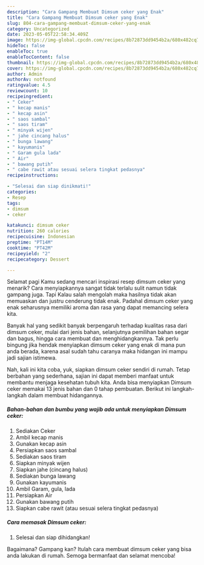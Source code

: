 ```yaml
---
description: "Cara Gampang Membuat Dimsum ceker yang Enak"
title: "Cara Gampang Membuat Dimsum ceker yang Enak"
slug: 804-cara-gampang-membuat-dimsum-ceker-yang-enak
category: Uncategorized
date: 2023-05-05T22:58:34.409Z
image: https://img-global.cpcdn.com/recipes/8b72873dd9454b2a/680x482cq70/dimsum-ceker-foto-resep-utama.jpg
hideToc: false
enableToc: true
enableTocContent: false
thumbnail: https://img-global.cpcdn.com/recipes/8b72873dd9454b2a/680x482cq70/dimsum-ceker-foto-resep-utama.jpg
cover: https://img-global.cpcdn.com/recipes/8b72873dd9454b2a/680x482cq70/dimsum-ceker-foto-resep-utama.jpg
author: Admin
authorAv: notfound
ratingvalue: 4.5
reviewcount: 10
recipeingredient:
- " Ceker"
- " kecap manis"
- " kecap asin"
- " saos sambal"
- " saos tiram"
- " minyak wijen"
- " jahe cincang halus"
- " bunga lawang"
- " kayumanis"
- " Garam gula lada"
- " Air"
- " bawang putih"
- " cabe rawit atau sesuai selera tingkat pedasnya"
recipeinstructions:

- "Selesai dan siap dinikmati!"
categories:
- Resep
tags:
- dimsum
- ceker

katakunci: dimsum ceker 
nutrition: 260 calories
recipecuisine: Indonesian
preptime: "PT14M"
cooktime: "PT42M"
recipeyield: "2"
recipecategory: Dessert

---
```



Selamat pagi Kamu sedang mencari inspirasi resep dimsum ceker yang menarik? Cara menyiapkannya sangat tidak terlalu sulit namun tidak gampang juga. Tapi Kalau salah mengolah maka hasilnya tidak akan memuaskan dan justru cenderung tidak enak. Padahal dimsum ceker yang enak seharusnya memiliki aroma dan rasa yang dapat memancing selera kita.


Banyak hal yang sedikit banyak berpengaruh terhadap kualitas rasa dari dimsum ceker, mulai dari jenis bahan, selanjutnya pemilihan bahan segar dan bagus, hingga cara membuat dan menghidangkannya. Tak perlu bingung jika hendak menyiapkan dimsum ceker yang enak di mana pun anda berada, karena asal sudah tahu caranya maka hidangan ini mampu jadi sajian istimewa.




Nah, kali ini kita coba, yuk, siapkan dimsum ceker sendiri di rumah. Tetap berbahan yang sederhana, sajian ini dapat memberi manfaat untuk membantu menjaga kesehatan tubuh kita. Anda bisa menyiapkan Dimsum ceker memakai 13 jenis bahan dan 0 tahap pembuatan. Berikut ini langkah-langkah dalam membuat hidangannya.

<!--inarticleads1-->

##### Bahan-bahan dan bumbu yang wajib ada untuk menyiapkan Dimsum ceker:

1. Sediakan  Ceker
1. Ambil  kecap manis
1. Gunakan  kecap asin
1. Persiapkan  saos sambal
1. Sediakan  saos tiram
1. Siapkan  minyak wijen
1. Siapkan  jahe (cincang halus)
1. Sediakan  bunga lawang
1. Gunakan  kayumanis
1. Ambil  Garam, gula, lada
1. Persiapkan  Air
1. Gunakan  bawang putih
1. Siapkan  cabe rawit (atau sesuai selera tingkat pedasnya)




<!--inarticleads2-->

##### Cara memasak Dimsum ceker:


1. Selesai dan siap dihidangkan!



Bagaimana? Gampang kan? Itulah cara membuat dimsum ceker yang bisa anda lakukan di rumah. Semoga bermanfaat dan selamat mencoba!
